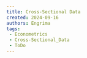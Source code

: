 ```yaml
---
title: Cross-Sectional Data
created: 2024-09-16
authors: Engrima
tags:
 - Econometrics
 - Cross-Sectional_Data
 - ToDo
---
```

